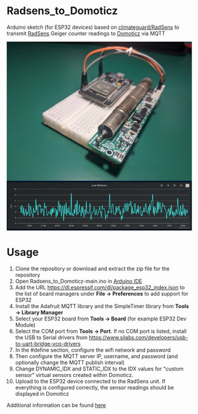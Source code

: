 # Radsens_to_Domoticz
Arduino sketch (for ESP32 devices) based on [climateguard/RadSens](https://github.com/climateguard/RadSens) to transmit [RadSens](https://www.hackster.io/news/radsens-is-a-universal-dosimeter-radiometer-based-on-a-geiger-muller-tube-3d6cbb1637cf) Geiger counter readings to [Domoticz](https://domoticz.com/) via MQTT

![RadSens_ESP32](https://github.com/node-ray/Radsens_to_Domoticz/blob/main/RadsSens_ESP32.jpg)

# Usage

1. Clone the repository or download and extract the zip file for the repository
2. Open Radsens_to_Domoticz-main.ino in [Arduino IDE](https://www.arduino.cc/en/software)
3. Add the URL https://dl.espressif.com/dl/package_esp32_index.json to the list of board managers under **File -> Preferences** to add support for ESP32
4. Install the Adafruit MQTT library and the SimpleTimer library from **Tools -> Library Manager**
5. Select your ESP32 board from **Tools -> Board** (for example ESP32 Dev Module)
6. Select the COM port from **Tools -> Port**. If no COM port is listed, install the USB to Serial drivers from https://www.silabs.com/developers/usb-to-uart-bridge-vcp-drivers
7. In the #define section, configure the wifi network and password
8. Then configure the MQTT server IP, username, and password (and optionally change the MQTT publish interval)
9. Change DYNAMIC_IDX and STATIC_IDX to the IDX values for "custom sensor" virtual sensors created within Domoticz.
10. Upload to the ESP32 device connected to the RadSens unit. If everything is configured correctly, the sensor readings should be displayed in Domoticz 

Additional information can be found [here](https://www.node-ray.com/RadSens)
